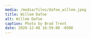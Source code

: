 ```yaml
---
media: /media/files/dafoe_willem.jpeg
title: Willem Dafoe
alt: Willem Dafoe
caption: Photo by Brad Trent
date: 2020-12-08 16:59:00 -0500
---
```

